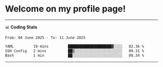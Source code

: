 # Welcome on my profile page!
<!-- print(("dralla"[::-1]+"s").capitalize()) -->

<!-- ---
👨🏻‍💻 **Busy With**
* Learning new Skills.
* Building small Projects.
* Being helpful. -->

---
📊 **Coding Stats**
<!--START_SECTION:waka-->

```txt
From: 04 June 2025 - To: 11 June 2025

YAML         19 mins         ████████████████████▓░░░░   82.36 %
SSH Config   2 mins          ██▒░░░░░░░░░░░░░░░░░░░░░░   09.31 %
Bash         1 min           ██░░░░░░░░░░░░░░░░░░░░░░░   08.34 %
```

<!--END_SECTION:waka-->
---
